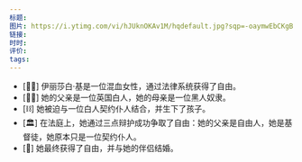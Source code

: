 ```yaml
---
标题: 
图片: https://i.ytimg.com/vi/hJUknOKAv1M/hqdefault.jpg?sqp=-oaymwEbCKgBEF5IVfKriqkDDggBFQAAiEIYAXABwAEG&rs=AOn4CLA8B7TByfaPDyGgBkrmBu6uupRYdw
链接: 
时时: 
评价: 
tags:
---
```

- [👩‍⚖️] 伊丽莎白·基是一位混血女性，通过法律系统获得了自由。
- [👨‍⚖️] 她的父亲是一位英国白人，她的母亲是一位黑人奴隶。
- [⛓️] 她被迫与一位白人契约仆人结合，并生下了孩子。
- [🏛️] 在法庭上，她通过三点辩护成功争取了自由：她的父亲是自由人，她是基督徒，她原本只是一位契约仆人。
- [🎉] 她最终获得了自由，并与她的伴侣结婚。
